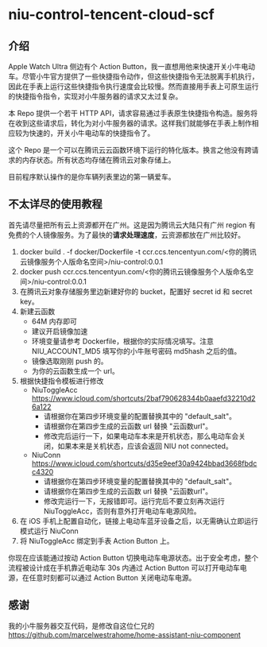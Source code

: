 # niu-control-tencent-cloud-scf
## 介绍
Apple Watch Ultra 侧边有个 Action Button，我一直想用他来快速开关小牛电动车。尽管小牛官方提供了一些快捷指令动作，但这些快捷指令无法脱离手机执行，因此在手表上运行这些快捷指令执行速度会比较慢。然而直接用手表上可原生运行的快捷指令指令，实现对小牛服务器的请求又太过复杂。

本 Repo 提供一个若干 HTTP API，请求容易通过手表原生快捷指令构造。服务将在收到这些请求后，转化为对小牛服务器的请求。这样我们就能够在手表上制作相应较为快速的，开关小牛电动车的快捷指令了。

这个 Repo 是一个可以在腾讯云云函数环境下运行的特化版本。换言之他没有跨请求的内存状态。所有状态均存储在腾讯云对象存储上。

目前程序默认操作的是你车辆列表里边的第一辆爱车。

## 不太详尽的使用教程
首先请尽量把所有云上资源都开在广州。这是因为腾讯云大陆只有广州 region 有免费的个人镜像服务。为了最快的**请求处理速度**，云资源都放在广州比较好。
1. docker build . -f docker/Dockerfile -t ccr.ccs.tencentyun.com/<你的腾讯云镜像服务个人版命名空间>/niu-control:0.0.1
2. docker push ccr.ccs.tencentyun.com/<你的腾讯云镜像服务个人版命名空间>/niu-control:0.0.1
3. 在腾讯云对象存储服务里边新建好你的 bucket，配置好 secret id 和 secret key。
4. 新建云函数
    - 64M 内存即可
    - 建议开启镜像加速
    - 环境变量请参考 Dockerfile，根据你的实际情况填写。注意 NIU_ACCOUNT_MD5 填写你的小牛账号密码 md5hash 之后的值。
    - 镜像选取刚刚 push 的。
    - 为你的云函数生成一个 url。
5. 根据快捷指令模板进行修改
    - NiuToggleAcc https://www.icloud.com/shortcuts/2baf790628344b0aaefd32210d26a122
        - 请根据你在第四步环境变量的配置替换其中的 "default_salt"。
        - 请根据你在第四步生成的云函数 url 替换 "云函数url"。
        - 修改完后运行一下，如果电动车本来是开机状态，那么电动车会关闭，如果本来是关机状态，应该会返回 NIU not connected。
    - NiuConn https://www.icloud.com/shortcuts/d35e9eef30a9424bbad3668fbdcc4320
        - 请根据你在第四步环境变量的配置替换其中的 "default_salt"。
        - 请根据你在第四步生成的云函数 url 替换 "云函数url"。
        - 修改完运行一下，无报错即可。运行完后不要立刻再次运行 NiuToggleAcc，否则有意外打开电动车电源风险。
6. 在 iOS 手机上配置自动化，链接上电动车蓝牙设备之后，以无需确认立即运行模式运行 NiuConn
7. 将 NiuToggleAcc 绑定到手表 Action Button 上。

你现在应该能通过按动 Action Button 切换电动车电源状态。出于安全考虑，整个流程被设计成在手机靠近电动车 30s 内通过 Action Button 可以打开电动车电源，在任意时刻都可以通过 Action Button 关闭电动车电源。

## 感谢
我的小牛服务器交互代码，是修改自这位仁兄的
https://github.com/marcelwestrahome/home-assistant-niu-component